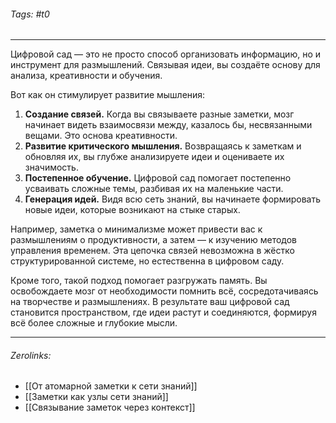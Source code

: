 ###### Tags:  #t0
___
Цифровой сад — это не просто способ организовать информацию, но и инструмент для размышлений. Связывая идеи, вы создаёте основу для анализа, креативности и обучения.

Вот как он стимулирует развитие мышления:

1. **Создание связей.** Когда вы связываете разные заметки, мозг начинает видеть взаимосвязи между, казалось бы, несвязанными вещами. Это основа креативности.
2. **Развитие критического мышления.** Возвращаясь к заметкам и обновляя их, вы глубже анализируете идеи и оцениваете их значимость.
3. **Постепенное обучение.** Цифровой сад помогает постепенно усваивать сложные темы, разбивая их на маленькие части.
4. **Генерация идей.** Видя всю сеть знаний, вы начинаете формировать новые идеи, которые возникают на стыке старых.

Например, заметка о минимализме может привести вас к размышлениям о продуктивности, а затем — к изучению методов управления временем. Эта цепочка связей невозможна в жёстко структурированной системе, но естественна в цифровом саду.

Кроме того, такой подход помогает разгружать память. Вы освобождаете мозг от необходимости помнить всё, сосредотачиваясь на творчестве и размышлениях. В результате ваш цифровой сад становится пространством, где идеи растут и соединяются, формируя всё более сложные и глубокие мысли.
___
###### Zerolinks: 
- [[От атомарной заметки к сети знаний]]
- [[Заметки как узлы сети знаний]]
- [[Связывание заметок через контекст]]